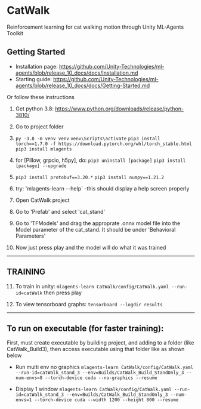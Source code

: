 # CatWalk
Reinforcement learning for cat walking motion through Unity ML-Agents Toolkit
## Getting Started

 - Installation page: https://github.com/Unity-Technologies/ml-agents/blob/release_10_docs/docs/Installation.md
 - Starting guide: https://github.com/Unity-Technologies/ml-agents/blob/release_10_docs/docs/Getting-Started.md

Or follow these instructions

1. Get python 3.8: https://www.python.org/downloads/release/python-3810/

2. Go to project folder

3. `py -3.8 -m venv venv`
`venv\Scripts\activate`
`pip3 install torch==1.7.0 -f https://download.pytorch.org/whl/torch_stable.html`
`pip3 install mlagents`

4. for [Pillow, grpcio, h5py], do:
`pip3 uninstall [package]`
`pip3 install [package] --upgrade`

5. `pip3 install protobuf==3.20.*`
`pip3 install numpy==1.21.2`

6. try: 'mlagents-learn --help`
     -this should display a help screen properly

7. Open CatWalk project

8. Go to 'Prefab' and select 'cat_stand'

9. Go to 'TFModels' and drag the approprate .onnx model file into the Model parameter of the cat_stand. It should be under 'Behavioral Parameters'

10. Now just press play and the model will do what it was trained

--------------------------

## TRAINING

11. To train in unity:
`mlagents-learn CatWalk/config/CatWalk.yaml --run-id=catWalk`
then press play

12. To view tensorboard graphs:
`tensorboard --logdir results`

-------------------------

## To run on executable (for faster training):

First, must create executable by building project, and adding to a folder (like CatWalk_Build3), then access executable using that folder like as shown below

- Run multi env no graphics
`mlagents-learn CatWalk/config/CatWalk.yaml --run-id=catWalk_stand_3 --env=Builds/CatWalk_Build_StandOnly_3 --num-envs=8 --torch-device cuda --no-graphics --resume`

- Display 1 window
`mlagents-learn CatWalk/config/CatWalk.yaml --run-id=catWalk_stand_3 --env=Builds/CatWalk_Build_StandOnly_3 --num-envs=1 --torch-device cuda --width 1200 --height 800 --resume`

